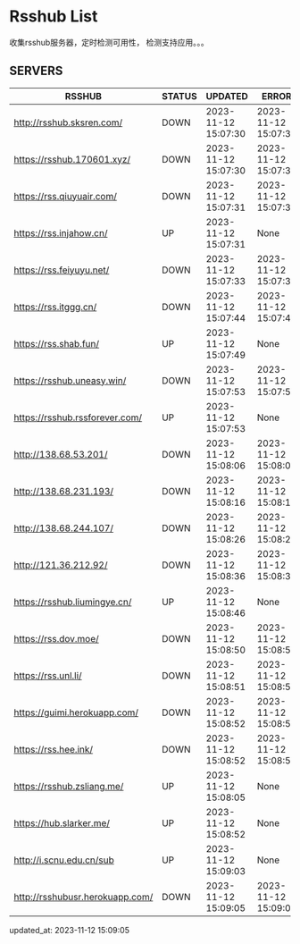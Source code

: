 # Rsshub List

收集rsshub服务器，定时检测可用性， 检测支持应用。。。


## SERVERS

|  RSSHUB   | STATUS  | UPDATED  | ERROR  | TWITTER |  
|  ----  | ----  | ----  | ----  | ---- |  
| http://rsshub.sksren.com/ | DOWN | 2023-11-12 15:07:30 | 2023-11-12 15:07:30 |  
| https://rsshub.170601.xyz/ | DOWN | 2023-11-12 15:07:30 | 2023-11-12 15:07:30 |  
| https://rss.qiuyuair.com/ | DOWN | 2023-11-12 15:07:31 | 2023-11-12 15:07:31 |  
| https://rss.injahow.cn/ | UP | 2023-11-12 15:07:31 | None ||  
| https://rss.feiyuyu.net/ | DOWN | 2023-11-12 15:07:33 | 2023-11-12 15:07:33 |  
| https://rss.itggg.cn/ | DOWN | 2023-11-12 15:07:44 | 2023-11-12 15:07:44 |  
| https://rss.shab.fun/ | UP | 2023-11-12 15:07:49 | None ||  
| https://rsshub.uneasy.win/ | DOWN | 2023-11-12 15:07:53 | 2023-11-12 15:07:53 |  
| https://rsshub.rssforever.com/ | UP | 2023-11-12 15:07:53 | None ||  
| http://138.68.53.201/ | DOWN | 2023-11-12 15:08:06 | 2023-11-12 15:08:06 |  
| http://138.68.231.193/ | DOWN | 2023-11-12 15:08:16 | 2023-11-12 15:08:16 |  
| http://138.68.244.107/ | DOWN | 2023-11-12 15:08:26 | 2023-11-12 15:08:26 |  
| http://121.36.212.92/ | DOWN | 2023-11-12 15:08:36 | 2023-11-12 15:08:36 |  
| https://rsshub.liumingye.cn/ | UP | 2023-11-12 15:08:46 | None ||  
| https://rss.dov.moe/ | DOWN | 2023-11-12 15:08:50 | 2023-11-12 15:08:50 |  
| https://rss.unl.li/ | DOWN | 2023-11-12 15:08:51 | 2023-11-12 15:08:51 |  
| https://guimi.herokuapp.com/ | DOWN | 2023-11-12 15:08:52 | 2023-11-12 15:08:52 |  
| https://rss.hee.ink/ | DOWN | 2023-11-12 15:08:52 | 2023-11-12 15:08:52 |  
| https://rsshub.zsliang.me/ | UP | 2023-11-12 15:08:05 | None |OK|  
| https://hub.slarker.me/ | UP | 2023-11-12 15:08:52 | None ||  
| http://i.scnu.edu.cn/sub | UP | 2023-11-12 15:09:03 | None ||  
| http://rsshubusr.herokuapp.com/ | DOWN | 2023-11-12 15:09:05 | 2023-11-12 15:09:05 |  
  

updated_at: 2023-11-12 15:09:05  
